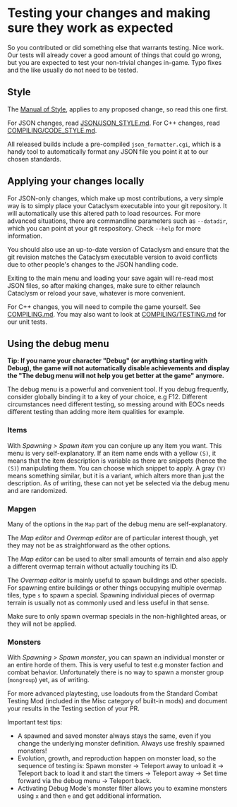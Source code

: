 # Testing your changes and making sure they work as expected

So you contributed or did something else that warrants testing. Nice work.
Our tests will already cover a good amount of things that could go wrong,
but you are expected to test your non-trivial changes in-game.
Typo fixes and the like usually do not need to be tested.

## Style

The [Manual of Style](MANUAL_OF_STYLE.md), applies to any proposed change,
so read this one first.

For JSON changes, read [JSON/JSON_STYLE.md](JSON/JSON_STYLE.md).
For C++ changes, read [COMPILING/CODE_STYLE.md](COMPILING/CODE_STYLE.md).

All released builds include a pre-compiled `json_formatter.cgi`, which
is a handy tool to automatically format any JSON file you point it at
to our chosen standards.

## Applying your changes locally

For JSON-only changes, which make up most contributions, a very simple
way is to simply place your Cataclysm executable into your
git repository.
It will automatically use this altered path to load resources.
For more advanced situations, there are commandline parameters such as
`--datadir`, which you can point at your git respository.
Check `--help` for more information.

You should also use an up-to-date version of Cataclysm and ensure that
the git revision matches the Cataclysm executable version to avoid
conflicts due to other people's changes to the JSON handling code.

Exiting to the main menu and loading your save again will re-read most
JSON files, so after making changes, make sure to either relaunch
Cataclysm or reload your save, whatever is more convenient.

For C++ changes, you will need to compile the game yourself.
See [COMPILING.md](COMPILING/COMPILING.md).
You may also want to look at [COMPILING/TESTING.md](COMPILING/TESTING.md) for our unit
tests.

## Using the debug menu

**Tip: If you name your character "Debug" (or anything starting with Debug),
the game will not automatically disable achievements and display the
"The debug menu will not help you get better at the game" anymore.**

The debug menu is a powerful and convenient tool. If you debug frequently,
consider globally binding it to a key of your choice, e.g F12.
Different circumstances need different testing, so messing around with EOCs
needs different testing than adding more item qualities for example.

### Items

With *Spawning > Spawn item* you can conjure up any item you want.
This menu is very self-explanatory. If an item name ends with a yellow
`(S)`, it means that the item description is variable as there are snippets
(hence the `(S)`) manipulating them. You can choose which snippet to apply.
A gray `(V)` means something similar, but it is a variant, which alters
more than just the description. As of writing, these can not yet be
selected via the debug menu and are randomized.

### Mapgen

Many of the options in the `Map` part of the debug menu are self-explanatory.

The *Map editor* and *Overmap editor* are of particular interest though, yet
they may not be as straightforward as the other options.

The *Map editor* can be used to alter small amounts of terrain and also
apply a different overmap terrain without actually touching its ID.

The *Overmap editor* is mainly useful to spawn buildings and other specials.
For spawning entire buildings or other things occupying multiple overmap
tiles, type `s` to spawn a special. Spawning individual pieces of overmap
terrain is usually not as commonly used and less useful in that sense.

Make sure to only spawn overmap specials in the non-highlighted areas, or
they will not be applied.

### Monsters

With *Spawning > Spawn monster*, you can spawn an individual monster
or an entire horde of them.
This is very useful to test e.g monster faction and combat behavior.
Unfortunately there is no way to spawn a monster group (`mongroup`)
yet, as of writing.

For more advanced playtesting, use loadouts from the Standard Combat
Testing Mod (included in the Misc category of built-in mods) and document
your results in the Testing section of your PR.

Important test tips:
 - A spawned and saved monster always stays the same, even if you change the underlying monster definition.  Always use freshly spawned monsters!
 - Evolution, growth, and reproduction happen on monster load, so the sequence of testing is: Spawn monster -> Teleport away to unload it -> Teleport back to load it and start the timers -> Teleport away -> Set time forward via the debug menu -> Teleport back.
 - Activating Debug Mode's monster filter allows you to examine monsters using `x` and then `e` and get additional information.

